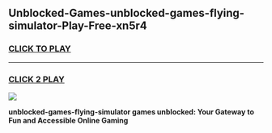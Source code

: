 
## Unblocked-Games-unblocked-games-flying-simulator-Play-Free-xn5r4
<h3>
<a href="https://premium76.site?title=unblocked-games-flying-simulator&ref=21A">CLICK TO PLAY</a></h3>
<hr>

<h3>
<a href="https://premium76.site?title=unblocked-games-flying-simulator&ref=21A">CLICK 2 PLAY</a>
  
</h3>

<a href="https://premium76.site?title=unblocked-games-flying-simulator&ref=21A"><img src="https://clearcache.store/games.png"></a>


**unblocked-games-flying-simulator games unblocked: Your Gateway to Fun and Accessible Online Gaming**
